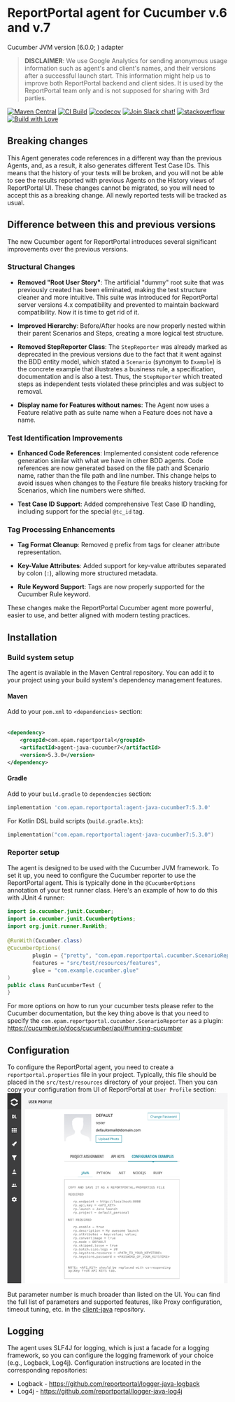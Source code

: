 # ReportPortal agent for Cucumber v.6 and v.7

Cucumber JVM version [6.0.0; ) adapter

> **DISCLAIMER**: We use Google Analytics for sending anonymous usage information such as agent's and client's names,
> and their versions after a successful launch start. This information might help us to improve both ReportPortal
> backend and client sides. It is used by the ReportPortal team only and is not supposed for sharing with 3rd parties.

[![Maven Central](https://img.shields.io/maven-central/v/com.epam.reportportal/agent-java-cucumber7.svg?label=Maven%20Central)](https://central.sonatype.com/artifact/com.epam.reportportal/agent-java-cucumber7)
[![CI Build](https://github.com/reportportal/agent-java-cucumber7/actions/workflows/ci.yml/badge.svg)](https://github.com/reportportal/agent-java-cucumber7/actions/workflows/ci.yml)
[![codecov](https://codecov.io/gh/reportportal/agent-java-cucumber7/graph/badge.svg?token=NS72PTFF9C)](https://codecov.io/gh/reportportal/agent-java-cucumber7)
[![Join Slack chat!](https://img.shields.io/badge/slack-join-brightgreen.svg)](https://slack.epmrpp.reportportal.io/)
[![stackoverflow](https://img.shields.io/badge/reportportal-stackoverflow-orange.svg?style=flat)](http://stackoverflow.com/questions/tagged/reportportal)
[![Build with Love](https://img.shields.io/badge/build%20with-❤%EF%B8%8F%E2%80%8D-lightgrey.svg)](http://reportportal.io?style=flat)

## Breaking changes

This Agent generates code references in a different way than the previous Agents, and, as a result, it also generates
different Test Case IDs. This means that the history of your tests will be broken, and you will not be able to see the
results reported with previous Agents on the History views of ReportPortal UI. These changes cannot be migrated, so
you will need to accept this as a breaking change. All newly reported tests will be tracked as usual.

## Difference between this and previous versions

The new Cucumber agent for ReportPortal introduces several significant improvements over the previous versions.

### Structural Changes

- **Removed "Root User Story"**: The artificial "dummy" root suite that was previously created has been eliminated,
  making the test structure cleaner and more intuitive. This suite was introduced for ReportPortal server versions 4.x
  compatibility and prevented to maintain backward compatibility. Now it is time to get rid of it.

- **Improved Hierarchy**: Before/After hooks are now properly nested within their parent Scenarios and Steps, creating a
  more logical test structure.

- **Removed StepReporter Class**: The `StepReporter` was already marked as deprecated in the previous versions due to
  the fact that it went against the BDD entity model, which stated a `Scenario` (synonym to `Example`) is the concrete
  example that illustrates a business rule, a specification, documentation and is also a test. Thus, the `StepReporter`
  which treated steps as independent tests violated these principles and was subject to removal.

- **Display name for Features without names**: The Agent now uses a Feature relative path as suite name when a Feature
  does not have a name.

### Test Identification Improvements

- **Enhanced Code References**: Implemented consistent code reference generation similar with what we have in other BDD
  agents. Code references are now generated based on the file path and Scenario name, rather than the file path and
  line number. This change helps to avoid issues when changes to the Feature file breaks history tracking for Scenarios,
  which line numbers were shifted.

- **Test Case ID Support**: Added comprehensive Test Case ID handling, including support for the special `@tc_id` tag.

### Tag Processing Enhancements

- **Tag Format Cleanup**: Removed `@` prefix from tags for cleaner attribute representation.

- **Key-Value Attributes**: Added support for key-value attributes separated by colon (`:`), allowing more structured
  metadata.

- **Rule Keyword Support**: Tags are now properly supported for the Cucumber Rule keyword.

These changes make the ReportPortal Cucumber agent more powerful, easier to use, and better aligned with modern testing
practices.

## Installation

### Build system setup

The agent is available in the Maven Central repository. You can add it to your project using your build system's
dependency management features.

#### Maven

Add to your `pom.xml` to `<dependencies>` section:

```xml

<dependency>
    <groupId>com.epam.reportportal</groupId>
    <artifactId>agent-java-cucumber7</artifactId>
    <version>5.3.0</version>
</dependency>
```

#### Gradle

Add to your `build.gradle` to `dependencies` section:

```groovy
implementation 'com.epam.reportportal:agent-java-cucumber7:5.3.0'
```

For Kotlin DSL build scripts (`build.gradle.kts`):

```kotlin
implementation("com.epam.reportportal:agent-java-cucumber7:5.3.0")
```

### Reporter setup

The agent is designed to be used with the Cucumber JVM framework. To set it up, you need to configure the Cucumber
reporter to use the ReportPortal agent. This is typically done in the `@CucumberOptions` annotation of your test runner
class. Here's an example of how to do this with JUnit 4 runner:

```java
import io.cucumber.junit.Cucumber;
import io.cucumber.junit.CucumberOptions;
import org.junit.runner.RunWith;

@RunWith(Cucumber.class)
@CucumberOptions(
        plugin = {"pretty", "com.epam.reportportal.cucumber.ScenarioReporter"},
        features = "src/test/resources/features",
        glue = "com.example.cucumber.glue"
)
public class RunCucumberTest {
}
```

For more options on how to run your cucumber tests please refer to the Cucumber documentation, but the key thing above
is that you need to specify the `com.epam.reportportal.cucumber.ScenarioReporter` as a plugin:
https://cucumber.io/docs/cucumber/api/#running-cucumber

## Configuration
To configure the ReportPortal agent, you need to create a `reportportal.properties` file in your project. Typically,
this file should be placed in the `src/test/resources` directory of your project. Then you can copy your configuration
from UI of ReportPortal at `User Profile` section:
![Profile](screenshot.png)

But parameter number is much broader than listed on the UI. You can find the full list of parameters and supported
features, like Proxy configuration, timeout tuning, etc. in the
[client-java](https://github.com/reportportal/client-java) repository.

## Logging
The agent uses SLF4J for logging, which is just a facade for a logging framework, so you can configure the logging
framework of your choice (e.g., Logback, Log4j). Configuration instructions are located in the corresponding
repositories:
- Logback - https://github.com/reportportal/logger-java-logback
- Log4j - https://github.com/reportportal/logger-java-log4j
